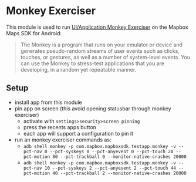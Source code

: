 # Monkey Exerciser

This module is used to run [UI/Application Monkey Exerciser](https://developer.android.com/studio/test/monkey) on the Mapbox Maps SDK for Android:

> The Monkey is a program that runs on your emulator or device and generates pseudo-random streams of user events such as clicks, touches, or gestures, as well as a number of system-level events. You can use the Monkey to stress-test applications that you are developing, in a random yet repeatable manner.

## Setup

 - install app from this module
 - pin app on screen (this avoid opening statusbar through monkey exerciser)
   - activate with `settings>security>screen pinning`
   - press the recents apps button
   - each app will support a configuration to pin it 
 - run an monkey exerciser commands as:
   - `adb shell monkey -p com.mapbox.mapboxsdk.testapp.monkey -v --pct-nav 0 --pct-syskeys 0 --pct-anyevent 0 --pct-touch 20 --pct-motion 80 --pct-trackball 0 --monitor-native-crashes 20000`
   - `adb shell monkey -p com.mapbox.mapboxsdk.testapp.monkey -v --pct-nav 10 --pct-syskeys 2 --pct-anyevent 2 --pct-touch 44 --pct-motion 40 --pct-trackball 2 --monitor-native-crashes 20000`
